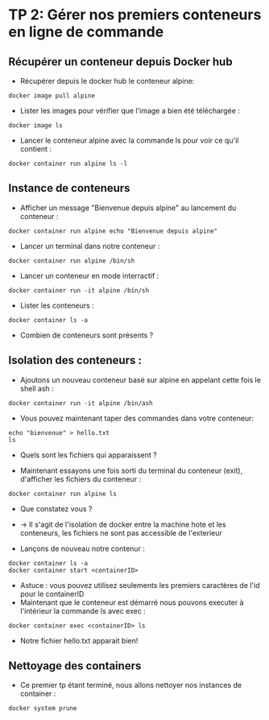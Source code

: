 # TP 2: Gérer nos premiers conteneurs en ligne de commande

## Récupérer un conteneur depuis Docker hub
- Récupérer depuis le docker hub le conteneur alpine:
```
docker image pull alpine
```
- Lister les images pour vérifier que l'image a bien été téléchargée :
```
docker image ls
```
- Lancer le conteneur alpine avec la commande ls pour voir ce qu'il contient :
```
docker container run alpine ls -l
```
## Instance de conteneurs
- Afficher un message "Bienvenue depuis alpine" au lancement du conteneur :
```
docker container run alpine echo "Bienvenue depuis alpine"
```
- Lancer un terminal dans notre conteneur :
```
docker container run alpine /bin/sh
```
- Lancer un conteneur en mode interractif :
```
docker container run -it alpine /bin/sh
```
- Lister les conteneurs :
```
docker container ls -a
```
- Combien de conteneurs sont présents ?

## Isolation des conteneurs :
- Ajoutons un nouveau conteneur basé sur alpine en appelant cette fois le shell ash :
```
docker container run -it alpine /bin/ash
```
- Vous pouvez maintenant taper des commandes dans votre conteneur:
```
echo "bienvenue" > hello.txt
ls
```
- Quels sont les fichiers qui apparaissent ?

- Maintenant essayons une fois sorti du terminal du conteneur (exit), d'afficher les fichiers du conteneur :
```
docker container run alpine ls
```
- Que constatez vous ?
- -> Il s'agit de l'isolation de docker entre la machine hote et les conteneurs, les fichiers ne sont pas accessible de l'exterieur

- Lançons de nouveau notre contenur :
```
docker container ls -a
docker container start <containerID>
```
- Astuce : vous pouvez utilisez seulements les premiers caractères de l'id pour le containerID
- Maintenant que le conteneur est démarré nous pouvons executer à l'intérieur la commande ls avec exec :
```
docker container exec <containerID> ls
```
- Notre fichier hello.txt apparait bien!

## Nettoyage des containers
- Ce premier tp étant terminé, nous allons nettoyer nos instances de container :
```
docker system prune
```
